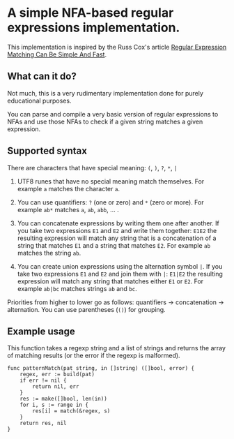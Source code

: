 # A simple NFA-based regular expressions implementation.

This implementation is inspired by the Russ Cox's article
[Regular Expression Matching Can Be Simple And Fast](https://swtch.com/~rsc/regexp/regexp1.html).

## What can it do?

Not much, this is a very rudimentary implementation done for purely
educational purposes.

You can parse and compile a very basic version of regular
expressions to NFAs and use those NFAs to check if a given string
matches a given expression.

## Supported syntax

There are characters that have special meaning: `(`, `)`, `?`, `*`, `|`

1. UTF8 runes that have no special meaning match themselves.
For example `a` matches the character `a`.

1. You can use quantifiers: `?` (one or zero) and `*` (zero or more).
For example `ab*` matches `a`, `ab`, `abb`, ... .

1. You can concatenate expressions by writing them one after another.
If you take two expressions `E1` and `E2` and write them together: `E1E2`
the resulting expression will match any string that is a concatenation of a string
that matches `E1` and a string that matches `E2`.
For example `ab` matches the string `ab`.

1. You can create union expressions using the alternation symbol `|`.
If you take two expressions `E1` and `E2` and join them with `|`: `E1|E2`
the resulting expression will match any string that matches either `E1` or `E2`.
For example `ab|bc` matches strings `ab` and `bc`.

Priorities from higher to lower go as follows: quantifiers -> concatenation -> alternation.
You can use parentheses (`()`) for grouping.

## Example usage

This function takes a regexp string and a list of strings
and returns the array of matching results (or the error if the regexp is malformed).

```
func patternMatch(pat string, in []string) ([]bool, error) {
	regex, err := build(pat)
	if err != nil {
		return nil, err
	}
	res := make([]bool, len(in))
	for i, s := range in {
		res[i] = match(&regex, s)
	}
	return res, nil
}
```
